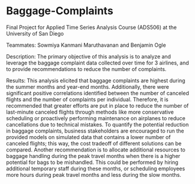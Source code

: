 # Baggage-Complaints
Final Project for Applied Time Series Analysis Course (ADS506) at the University of San Diego

Teammates: Sowmiya Kanmani Maruthavanan and Benjamin Ogle

Description:
The primary objective of this analysis is to analyze and leverage the baggage complaint data collected over time for 3 airlines, and to provide recommendations to reduce the number of complaints. 

Results: 
This analysis elicited that baggage complaints are highest during the summer months and year-end months. Additionally, there were significant positive correlations identified between the number of canceled flights and the number of complaints per individual. Therefore, it is recommended that greater efforts are put in place to reduce the number of last-minute canceled flights through methods like more conservative scheduling or proactively performing maintenance on airplanes to reduce cancellations due to technical mistakes. To quantify the potential reduction in baggage complaints, business stakeholders are encouraged to run the provided models on simulated data that contains a lower number of canceled flights; this way, the cost tradeoff of different solutions can be compared. Another recommendation is to allocate additional resources to baggage handling during the peak travel months when there is a higher potential for bags to be mishandled. This could be performed by hiring additional temporary staff during these months, or scheduling employees more hours during peak travel months and less during the slow months. 
